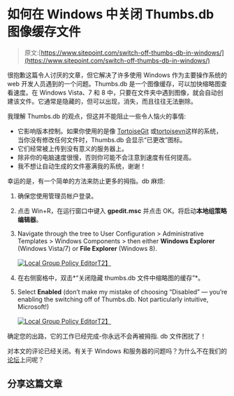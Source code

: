 # 如何在 Windows 中关闭 Thumbs.db 图像缓存文件

> 原文:[https://www.sitepoint.com/switch-off-thumbs-db-in-windows/](https://www.sitepoint.com/switch-off-thumbs-db-in-windows/)

很抱歉这篇令人讨厌的文章，但它解决了许多使用 Windows 作为主要操作系统的 web 开发人员遇到的一个问题。Thumbs.db 是一个图像缓存，可以加快缩略图查看速度。在 Windows Vista、7 和 8 中，只要在文件夹中遇到图像，就会自动创建该文件。它通常是隐藏的，但可以出现，消失，而且往往无法删除。

我理解 Thumbs.db 的观点，但这并不能阻止一些令人恼火的事情:

*   它影响版本控制。如果你使用的是像 [TortoiseGit](http://code.google.com/p/tortoisegit/) 或[tortoisevn](http://tortoisesvn.net/)这样的系统，当你没有修改任何文件时，Thumbs.db 会显示“已更改”图标。
*   它们经常被上传到没有意义的服务器上。
*   除非你的电脑速度很慢，否则你可能不会注意到速度有任何提高。
*   我不想让自动生成的文件塞满我的系统，谢谢！

幸运的是，有一个简单的方法来防止更多的拇指。db 麻烦:

1.  确保您使用管理员帐户登录。
2.  点击 Win+R，在运行窗口中键入 **gpedit.msc** 并点击 OK。将启动**本地组策略编辑器**。
3.  Navigate through the tree to User Configuration > Administrative Templates > Windows Components > then either **Windows Explorer** (Windows Vista/7) or **File Explorer** (Windows 8).

    [![Local Group Policy Editor](../Images/03ef3d2805fc4fd46b5d1e90c3d9e33a.png)T2】](https://blogs.sitepointstatic.com/images/tech/782-switch-off-thumbsdb-1.png)

4.  在右侧窗格中，双击*“关闭隐藏 thumbs.db 文件中缩略图的缓存”*。
5.  Select **Enabled** (don’t make my mistake of choosing “Disabled” — you’re enabling the switching off of Thumbs.db. Not particularly intuitive, Microsoft!)

    [![Local Group Policy Editor](../Images/d3f03ba7229c9e9d4feba8f02f7f4690.png)T2】](https://blogs.sitepointstatic.com/images/tech/782-switch-off-thumbsdb-2.png)

确定您的出路，它的工作已经完成-你永远不会再被拇指. db 文件困扰了！

对本文的评论已经关闭。有关于 Windows 和服务器的问题吗？为什么不在我们的[论坛](https://www.sitepoint.com/forums/forumdisplay.php?140-General-Web-Development-amp-Application-Design-Issues?utm_source=sitepoint&utm_medium=link&utm_campaign=forumlink)上问呢？

## 分享这篇文章